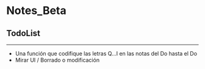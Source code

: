 # Notes_Beta
## TodoList
--------------
* Una función que codifique las letras Q...I en las notas del Do hasta el Do
* Mirar UI / Borrado o modificación

